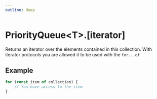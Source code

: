```yaml
---
outline: deep
---
```


# **PriorityQueue&lt;T&gt;.[iterator]**

Returns an iterator over the elements contained in this collection.
With iterator protocols you are allowed it to be used with the `for...of`

## ****Example****

```typescript
for (const item of collection) {
	// You have access to the item
}
```

